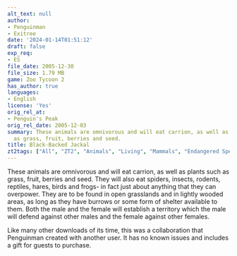 ```yaml
---
alt_text: null
author:
- Penguinman
- Exitree
date: '2024-01-14T01:51:12'
draft: false
exp_req:
- ES
file_date: 2005-12-30
file_size: 1.79 MB
game: Zoo Tycoon 2
has_author: true
languages:
- English
license: 'Yes'
orig_rel_at:
- Penguin's Peak
orig_rel_date: 2005-12-03
summary: These animals are omnivorous and will eat carrion, as well as plants such
  as grass, fruit, berries and seed.
title: Black-Backed Jackal
zt2tags: ["All", "ZT2", "Animals", "Living", "Mammals", "Endangered Species", "Canids"]
---
```

These animals are omnivorous and will eat carrion, as well as plants such as grass, fruit, berries and seed. They will also eat spiders, insects, rodents, reptiles, hares, birds and frogs- in fact just about anything that they can overpower. They are to be found in open grasslands and in lightly wooded areas, as long as they have burrows or some form of shelter available to them. Both the male and the female will establish a territory which the male will defend against other males and the female against other females.

Like many other downloads of its time, this was a collaboration that Penguinman created with another user. It has no known issues and includes a gift for guests to purchase.